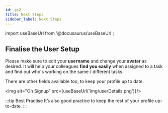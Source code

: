 ```yaml
---
id: gs2
title: Next Steps
sidebar_label: Next Steps
---
```


import useBaseUrl from '@docusaurus/useBaseUrl';

## Finalise the User Setup


Please make sure to edit your **username** and change your **avatar** as desired. It will help your colleagues **find you easily** when assigned to a task and find out who's working on the same / different tasks.

There are other fields available too, to keep your profile up to date.

<img alt="On Signup" src={useBaseUrl('img/userDetails.png')}/>

:::tip Best Practise
It’s also good practice to keep the rest of your profile up-to-date.
:::